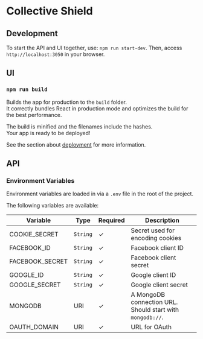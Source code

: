 # Collective Shield

## Development

To start the API and UI together, use: `npm run start-dev`. Then, access `http://localhost:3050` in your browser.

## UI

### `npm run build`

Builds the app for production to the `build` folder.<br>
It correctly bundles React in production mode and optimizes the build for the best performance.

The build is minified and the filenames include the hashes.<br>
Your app is ready to be deployed!

See the section about [deployment](https://facebook.github.io/create-react-app/docs/deployment) for more information.

## API

### Environment Variables

Environment variables are loaded in via a `.env` file in the root of the project.

The following variables are available:

| Variable        | Type     | Required | Description                                               |
| --------------- | -------- | -------- | --------------------------------------------------------- |
| COOKIE_SECRET   | `String` | ✓        | Secret used for encoding cookies                          |
| FACEBOOK_ID     | `String` | ✓        | Facebook client ID                                        |
| FACEBOOK_SECRET | `String` | ✓        | Facebook client secret                                    |
| GOOGLE_ID       | `String` | ✓        | Google client ID                                          |
| GOOGLE_SECRET   | `String` | ✓        | Google client secret                                      |
| MONGODB         | URI      | ✓        | A MongoDB connection URL. Should start with `mongodb://`. |
| OAUTH_DOMAIN    | URI      | ✓        | URL for OAuth                                             |
